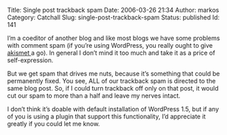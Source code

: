 Title: Single post trackback spam
Date: 2006-03-26 21:34
Author: markos
Category: Catchall
Slug: single-post-trackback-spam
Status: published
Id: 141

<div>
 <p>
  I’m a coeditor of another blog and like most blogs we have some problems with comment spam (if you’re using WordPress, you really ought to give
  <a href="http://akismet.com/" title="Spam prevention for WordPress">
   akismet
  </a>
  a go). In general I don’t mind it too much and take it as a price of self-expression.
 </p>
 <p>
  But we get spam that drives me nuts, because it’s something that could be permanently fixed. You see, ALL of our trackback spam is directed to the same blog post. So, if I could turn trackback off only on that post, it would cut our spam to more than a half and leave my nerves intact.
 </p>
 <p>
  I don’t think it’s doable with default installation of WordPress 1.5, but if any of you is using a plugin that support this functionality, I’d appreciate it greatly if you could let me know.
 </p>
</div>
